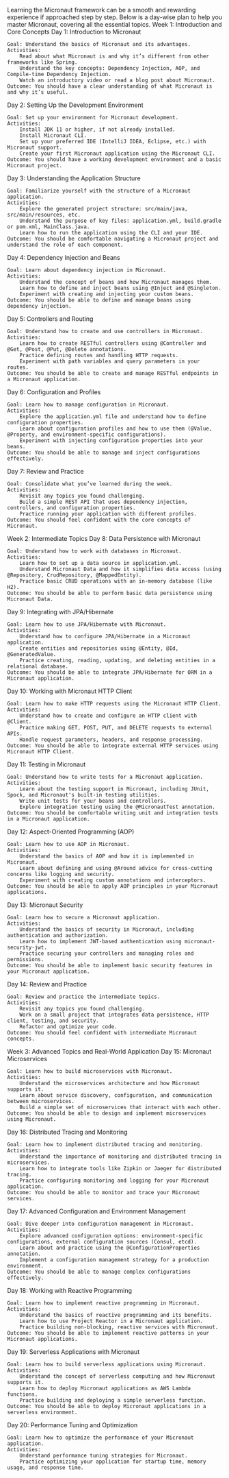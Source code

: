 Learning the Micronaut framework can be a smooth and rewarding experience if approached step by step. Below is a day-wise plan to help you master Micronaut, covering all the essential topics.
Week 1: Introduction and Core Concepts
Day 1: Introduction to Micronaut

    Goal: Understand the basics of Micronaut and its advantages.
    Activities:
        Read about what Micronaut is and why it’s different from other frameworks like Spring.
        Understand the key concepts: Dependency Injection, AOP, and Compile-time Dependency Injection.
        Watch an introductory video or read a blog post about Micronaut.
    Outcome: You should have a clear understanding of what Micronaut is and why it’s useful.

Day 2: Setting Up the Development Environment

    Goal: Set up your environment for Micronaut development.
    Activities:
        Install JDK 11 or higher, if not already installed.
        Install Micronaut CLI.
        Set up your preferred IDE (IntelliJ IDEA, Eclipse, etc.) with Micronaut support.
        Create your first Micronaut application using the Micronaut CLI.
    Outcome: You should have a working development environment and a basic Micronaut project.

Day 3: Understanding the Application Structure

    Goal: Familiarize yourself with the structure of a Micronaut application.
    Activities:
        Explore the generated project structure: src/main/java, src/main/resources, etc.
        Understand the purpose of key files: application.yml, build.gradle or pom.xml, MainClass.java.
        Learn how to run the application using the CLI and your IDE.
    Outcome: You should be comfortable navigating a Micronaut project and understand the role of each component.

Day 4: Dependency Injection and Beans

    Goal: Learn about dependency injection in Micronaut.
    Activities:
        Understand the concept of beans and how Micronaut manages them.
        Learn how to define and inject beans using @Inject and @Singleton.
        Experiment with creating and injecting your custom beans.
    Outcome: You should be able to define and manage beans using dependency injection.

Day 5: Controllers and Routing

    Goal: Understand how to create and use controllers in Micronaut.
    Activities:
        Learn how to create RESTful controllers using @Controller and @Get, @Post, @Put, @Delete annotations.
        Practice defining routes and handling HTTP requests.
        Experiment with path variables and query parameters in your routes.
    Outcome: You should be able to create and manage RESTful endpoints in a Micronaut application.

Day 6: Configuration and Profiles

    Goal: Learn how to manage configuration in Micronaut.
    Activities:
        Explore the application.yml file and understand how to define configuration properties.
        Learn about configuration profiles and how to use them (@Value, @Property, and environment-specific configurations).
        Experiment with injecting configuration properties into your beans.
    Outcome: You should be able to manage and inject configurations effectively.

Day 7: Review and Practice

    Goal: Consolidate what you’ve learned during the week.
    Activities:
        Revisit any topics you found challenging.
        Build a simple REST API that uses dependency injection, controllers, and configuration properties.
        Practice running your application with different profiles.
    Outcome: You should feel confident with the core concepts of Micronaut.

Week 2: Intermediate Topics
Day 8: Data Persistence with Micronaut

    Goal: Understand how to work with databases in Micronaut.
    Activities:
        Learn how to set up a data source in application.yml.
        Understand Micronaut Data and how it simplifies data access (using @Repository, CrudRepository, @MappedEntity).
        Practice basic CRUD operations with an in-memory database (like H2).
    Outcome: You should be able to perform basic data persistence using Micronaut Data.

Day 9: Integrating with JPA/Hibernate

    Goal: Learn how to use JPA/Hibernate with Micronaut.
    Activities:
        Understand how to configure JPA/Hibernate in a Micronaut application.
        Create entities and repositories using @Entity, @Id, @GeneratedValue.
        Practice creating, reading, updating, and deleting entities in a relational database.
    Outcome: You should be able to integrate JPA/Hibernate for ORM in a Micronaut application.

Day 10: Working with Micronaut HTTP Client

    Goal: Learn how to make HTTP requests using the Micronaut HTTP Client.
    Activities:
        Understand how to create and configure an HTTP client with @Client.
        Practice making GET, POST, PUT, and DELETE requests to external APIs.
        Handle request parameters, headers, and response processing.
    Outcome: You should be able to integrate external HTTP services using Micronaut HTTP Client.

Day 11: Testing in Micronaut

    Goal: Understand how to write tests for a Micronaut application.
    Activities:
        Learn about the testing support in Micronaut, including JUnit, Spock, and Micronaut's built-in testing utilities.
        Write unit tests for your beans and controllers.
        Explore integration testing using the @MicronautTest annotation.
    Outcome: You should be comfortable writing unit and integration tests in a Micronaut application.

Day 12: Aspect-Oriented Programming (AOP)

    Goal: Learn how to use AOP in Micronaut.
    Activities:
        Understand the basics of AOP and how it is implemented in Micronaut.
        Learn about defining and using @Around advice for cross-cutting concerns like logging and security.
        Experiment with creating custom annotations and interceptors.
    Outcome: You should be able to apply AOP principles in your Micronaut applications.

Day 13: Micronaut Security

    Goal: Learn how to secure a Micronaut application.
    Activities:
        Understand the basics of security in Micronaut, including authentication and authorization.
        Learn how to implement JWT-based authentication using micronaut-security-jwt.
        Practice securing your controllers and managing roles and permissions.
    Outcome: You should be able to implement basic security features in your Micronaut application.

Day 14: Review and Practice

    Goal: Review and practice the intermediate topics.
    Activities:
        Revisit any topics you found challenging.
        Work on a small project that integrates data persistence, HTTP client, testing, and security.
        Refactor and optimize your code.
    Outcome: You should feel confident with intermediate Micronaut concepts.

Week 3: Advanced Topics and Real-World Application
Day 15: Micronaut Microservices

    Goal: Learn how to build microservices with Micronaut.
    Activities:
        Understand the microservices architecture and how Micronaut supports it.
        Learn about service discovery, configuration, and communication between microservices.
        Build a simple set of microservices that interact with each other.
    Outcome: You should be able to design and implement microservices using Micronaut.

Day 16: Distributed Tracing and Monitoring

    Goal: Learn how to implement distributed tracing and monitoring.
    Activities:
        Understand the importance of monitoring and distributed tracing in microservices.
        Learn how to integrate tools like Zipkin or Jaeger for distributed tracing.
        Practice configuring monitoring and logging for your Micronaut application.
    Outcome: You should be able to monitor and trace your Micronaut services.

Day 17: Advanced Configuration and Environment Management

    Goal: Dive deeper into configuration management in Micronaut.
    Activities:
        Explore advanced configuration options: environment-specific configurations, external configuration sources (Consul, etcd).
        Learn about and practice using the @ConfigurationProperties annotation.
        Implement a configuration management strategy for a production environment.
    Outcome: You should be able to manage complex configurations effectively.

Day 18: Working with Reactive Programming

    Goal: Learn how to implement reactive programming in Micronaut.
    Activities:
        Understand the basics of reactive programming and its benefits.
        Learn how to use Project Reactor in a Micronaut application.
        Practice building non-blocking, reactive services with Micronaut.
    Outcome: You should be able to implement reactive patterns in your Micronaut applications.

Day 19: Serverless Applications with Micronaut

    Goal: Learn how to build serverless applications using Micronaut.
    Activities:
        Understand the concept of serverless computing and how Micronaut supports it.
        Learn how to deploy Micronaut applications as AWS Lambda functions.
        Practice building and deploying a simple serverless function.
    Outcome: You should be able to deploy Micronaut applications in a serverless environment.

Day 20: Performance Tuning and Optimization

    Goal: Learn how to optimize the performance of your Micronaut application.
    Activities:
        Understand performance tuning strategies for Micronaut.
        Practice optimizing your application for startup time, memory usage, and response time.